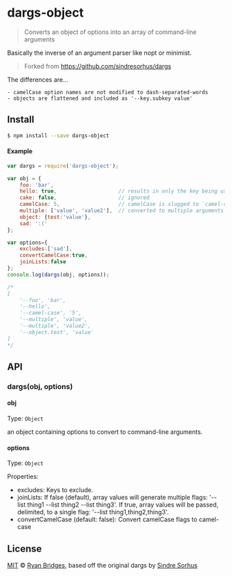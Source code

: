 # dargs-object

> Converts an object of options into an array of command-line arguments

Basically the inverse of an argument parser like nopt or minimist.

>Forked from https://github.com/sindresorhus/dargs

The differences are...

	- camelCase option names are not modified to dash-separated-words
	- objects are flattened and included as '--key.subkey value'


## Install

```bash
$ npm install --save dargs-object
```


#### Example

```js
var dargs = require('dargs-object');

var obj = {
	foo: 'bar',
	hello: true,                    // results in only the key being used
	cake: false,                    // ignored
	camelCase: 5,                   // camelCase is slugged to `camel-case`
	multiple: ['value', 'value2'],  // converted to multiple arguments
	object: {test:'value'},
	sad: ':('
};

var options={
	excludes:['sad'],
	convertCamelCase:true,
	joinLists:false
};
console.log(dargs(obj, options));

/*
[
	'--foo', 'bar',
	'--hello',
	'--camel-case', '5',
	'--multiple', 'value',
	'--multiple', 'value2',
	'--object.test', 'value'
]
*/
```


## API

### dargs(obj, options)

#### obj

Type: `Object`

an object containing options to convert to command-line arguments.

#### options

Type: `Object`

Properties:

- excludes: Keys to exclude.
- joinLists: If false (default), array values will generate multiple flags: '--list thing1 --list thing2 --list thing3'. If true, array values will be passed, delimited, to a single flag: '--list thing1,thing2,thing3'.
- convertCamelCase (default: false): Convert camelCase flags to camel-case


## License

[MIT](http://opensource.org/licenses/MIT) © [Ryan Bridges](http://fasterness.com), based off the original dargs by [Sindre Sorhus](http://sindresorhus.com)
